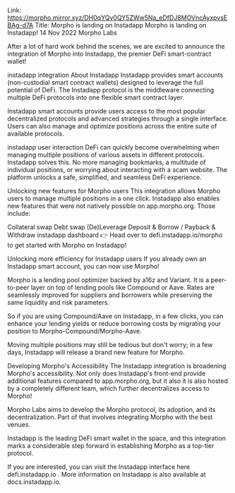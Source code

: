 Link: https://morpho.mirror.xyz/DH0qYQy0QY5ZWw5Na_eDfDJ8MOVncAyxpvsEBAg-d7A
Title: Morpho is landing on Instadapp
Morpho is landing on Instadapp!
14 Nov 2022
Morpho Labs

After a lot of hard work behind the scenes, we are excited to announce the integration of Morpho into Instadapp, the premier DeFi smart-contract wallet!

instadapp integration
About Instadapp
Instadapp provides smart accounts (non-custodial smart contract wallets) designed to leverage the full potential of DeFi. The Instadapp protocol is the middleware connecting multiple DeFi protocols into one flexible smart contract layer.

Instadapp smart accounts provide users access to the most popular decentralized protocols and advanced strategies through a single interface. Users can also manage and optimize positions across the entire suite of available protocols.

instadapp user interaction
DeFi can quickly become overwhelming when managing multiple positions of various assets in different protocols. Instadapp solves this. No more managing bookmarks, a multitude of individual positions, or worrying about interacting with a scam website. The platform unlocks a safe, simplified, and seamless DeFi experience.

Unlocking new features for Morpho users
This integration allows Morpho users to manage multiple positions in a one click. Instadapp also enables new features that were not natively possible on app.morpho.org. Those include:

Collateral swap
Debt swap
(De)Leverage
Deposit & Borrow / Payback & Withdraw
instadapp dashboard
👉 Head over to defi.instadapp.io/morpho to get started with Morpho on Instadapp!

Unlocking more efficiency for Instadapp users
If you already own an Instadapp smart account, you can now use Morpho!

Morpho is a lending pool optimizer backed by a16z and Variant. It is a peer-to-peer layer on top of lending pools like Compound or Aave. Rates are seamlessly improved for suppliers and borrowers while preserving the same liquidity and risk parameters.

So if you are using Compound/Aave on Instadapp, in a few clicks, you can enhance your lending yields or reduce borrowing costs by migrating your position to Morpho-Compound/Morpho-Aave.

Moving multiple positions may still be tedious but don't worry; in a few days, Instadapp will release a brand new feature for Morpho.

Developing Morpho's Accessibility
The Instadapp integration is broadening Morpho's accessibility. Not only does Instadapp's front-end provide additional features compared to app.morpho.org, but it also it is also hosted by a completely different team, which further decentralizes access to Morpho!

Morpho Labs aims to develop the Morpho protocol, its adoption, and its decentralization. Part of that involves integrating Morpho with the best venues.

Instadapp is the leading DeFi smart wallet in the space, and this integration marks a considerable step forward in establishing Morpho as a top-tier protocol.

If you are interested, you can visit the Instadapp interface here defi.instadapp.io . More information on Instadapp is also available at docs.instadapp.io.
